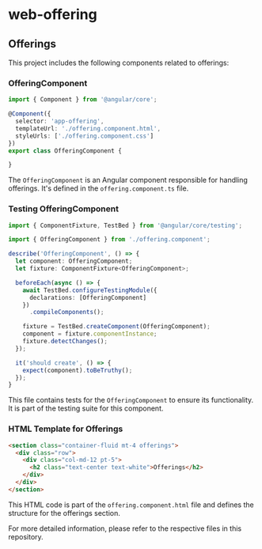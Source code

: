 # web-offering

## Offerings

This project includes the following components related to offerings:

### OfferingComponent

```typescript
import { Component } from '@angular/core';

@Component({
  selector: 'app-offering',
  templateUrl: './offering.component.html',
  styleUrls: ['./offering.component.css']
})
export class OfferingComponent {

}
```

The `OfferingComponent` is an Angular component responsible for handling offerings. It's defined in the `offering.component.ts` file.

### Testing OfferingComponent

```typescript
import { ComponentFixture, TestBed } from '@angular/core/testing';

import { OfferingComponent } from './offering.component';

describe('OfferingComponent', () => {
  let component: OfferingComponent;
  let fixture: ComponentFixture<OfferingComponent>;

  beforeEach(async () => {
    await TestBed.configureTestingModule({
      declarations: [OfferingComponent]
    })
      .compileComponents();

    fixture = TestBed.createComponent(OfferingComponent);
    component = fixture.componentInstance;
    fixture.detectChanges();
  });

  it('should create', () => {
    expect(component).toBeTruthy();
  });
}
```

This file contains tests for the `OfferingComponent` to ensure its functionality. It is part of the testing suite for this component.

### HTML Template for Offerings

```html
<section class="container-fluid mt-4 offerings">
  <div class="row">
    <div class="col-md-12 pt-5">
      <h2 class="text-center text-white">Offerings</h2>
    </div>
  </div>
</section>
```

This HTML code is part of the `offering.component.html` file and defines the structure for the offerings section.

For more detailed information, please refer to the respective files in this repository.
